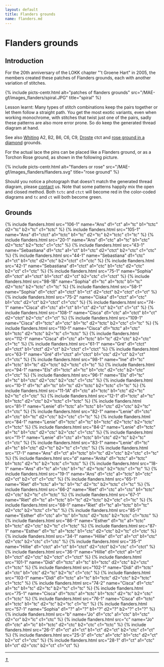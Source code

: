 ```yaml
---
layout: default
title: Flanders grounds
name: flanders.md
---
```


# Flanders grounds

## Introduction

For the 20th anniversary of the LOKK chapter "'t Groene Hart" in 2005, the members created these patches of Flanders grounds, each with another variation of stitches.     

{% include picts-centr.html 
   alt="patches of flanders grounds" 
   src="/MAE-gf/images_flanders/spiral.JPG"
   title="spiral"
 %}

Lesson learnt: Many types of stitch combinations keep the pairs together or let them follow a straight path.
You get the most exotic variants, even when working monochrome, with stitches that twist just one of the pairs,
sadly these patterns are also more error prone. So do keep the generated thread diagram at hand.   

See also [Whiting] A2, B2, B6, C6, C9, [Droste] ctct and [rose ground in a diamond][squared rose] grounds.

[Whiting]: /gw-lace-to-gf
[Droste]: /GroundForge-help/Droste-effect#stitches
[squared rose]: ../docs/roses#rose-ground-in-a-diamond

For the actual lace the pins can be placed like a Flanders ground, or as a Torchon Rose ground, as shown in the following picture.

{% include picts-centr.html
     alt="flanders or rose"
     src="/MAE-gf/images_flanders/flanders.svg"
     title="rose ground"
%}   

Should you notice a photograph that doesn't match the generated thread diagram, please [contact](about-us#write-us) us. Note that some patterns happily mix the open and closed method. Both `tctc` and `ctct` will become red in the color-coded diagrams and `tc` and `ct` will both become green.

## Grounds

{% include flanders.html src="106-1" name="Ans" d1="ct" a1="tc" b1="tctc" d2="tc" b2="tc" c1="tctc" %}
{% include flanders.html src="105-1" name="Ans" d1="ctct" a1="tctc" b1="tc" d2="tc" b2="tctc" c1="tc" %}
{% include flanders.html src="20-1" name="Ans" d1="ctc" a1="tc" b1="ctc" d2="tctc" b2="tctc" c1="ctc" %}
{% include flanders.html src="43-1" name="Sebastiana" d1="ctc" a1="ct" b1="ctc" d2="ctct" b2="ctc" c1="ctc" %}
{% include flanders.html src="44-1" name="Sebastiana" d1="ctc" a1="ct" b1="ctc" d2="ctc" b2="ctct" c1="ctc" %}
{% include flanders.html src="42-1" name="Sebastiana" d1="ctct" a1="ctc" b1="ctc" d2="ctc" b2="ct" c1="ctc" %}
{% include flanders.html src="75-1" name="Sophia" d1="ctct" a1="ctct" b1="ctct" d2="ct" b2="ctc" c1="ctct" %}
{% include flanders.html src="98-1B" name="Sophia" d1="tc" a1="tctc" b1="tc" d2="tctc" b2="tctc" c1="tc" %}
{% include flanders.html src="58-1" name="Sophia" d1="ctct" a1="ctct" b1="ct" d2="ctct" b2="ctct" c1="ct" %}
{% include flanders.html src="75-2" name="Ciska" d1="ctct" a1="ctc" b1="ctc" d2="ct" b2="ctct" c1="ctc" %}
{% include flanders.html src="74-1" name="Cisca" d1="ctc" a1="ct" b1="ct" d2="ct" b2="ct" c1="ct" %}
{% include flanders.html src="108-1" name="Cisca" d1="ctc" a1="ctct" b1="ct" d2="ctct" b2="ctc" c1="ct" %}
{% include flanders.html src="109-1" name="Cisca" d1="tctc" a1="ctc" b1="tc" d2="tctc" b2="ctc" c1="tc" %}
{% include flanders.html src="110-1" name="Cisca" d1="tctc" a1="ctc" b1="tctc" d2="tctc" b2="tc" c1="tctc" %}
{% include flanders.html src="112-1" name="Cisca" d1="ctc" a1="tctc" b1="tc" d2="ctc" b2="ctc" c1="tc" %}
{% include flanders.html src="61-1" name="Gr&eacute;" d1="ctct" a1="ctct" b1="ctct" d2="ct" b2="ctct" c1="ctct" %}
{% include flanders.html src="63-1" name="Gr&eacute;" d1="ctct" a1="ctct" b1="ctc" d2="ct" b2="ct" c1="ctc" %}
{% include flanders.html src="98-1" name="Ine" d1="tc" a1="tctc" b1="tc" d2="tctc" b2="tctc" c1="tc" %}
{% include flanders.html src="94-1" name="Els" d1="tctc" a1="tc" b1="ctc" d2="ctc" b2="ctc" c1="ctc" %}
{% include flanders.html src="96-1" name="Els" d1="tc" a1="tc" b1="ctc" d2="ctc" b2="ctc" c1="ctc" %}
{% include flanders.html src="10-1" d1="tc" a1="tc" b1="tc" d2="tctc" b2="tctc" c1="tc" %}
{% include flanders.html src="11-1A" d1="ctc" a1="tctc" b1="ctc" d2="tc" b2="tc" c1="ctc" %}
{% include flanders.html src="12-1" d1="tctc" a1="tc" b1="tctc" d2="ctc" b2="tctc" c1="tctc" %}
{% include flanders.html src="81-1" name="Lenie" d1="tctc" a1="tctc" b1="ctc" d2="ctc" b2="tc" c1="ctc" %}
{% include flanders.html src="82-1" name="Lenie" d1="ctc" a1="ctc" b1="tc" d2="ctc" b2="ctc" c1="tc" %}
{% include flanders.html src="84-1" name="Lenie" d1="tctc" a1="tc" b1="tctc" d2="tctc" b2="tctc" c1="tctc" %}
{% include flanders.html src="84-2" name="Lenie" d1="tctc" a1="tc" b1="ctc" d2="ctc" b2="ctc" c1="ctc" %}
{% include flanders.html src="11-1" name="Lenie" d1="ctc" a1="tctc" b1="ctc" d2="tc" b2="tc" c1="ctc" %}
{% include flanders.html src="83-1" name="Lenie" d1="tc" a1="tc" b1="ctc" d2="tc" b2="tc" c1="ctc" %}
{% include flanders.html src="17-1" name="Ans" d1="ct" a1="tctc" b1="tc" d2="ctc" b2="ctc" c1="tc" %}
{% include flanders.html src="d" name="Anita" d1="tctc" a1="tctc" b1="tctc" d2="tc" b2="tctc" c1="tctc" %}
{% include flanders.html src="18-1" name="Ans" d1="tc" a1="ctc" b1="tc" d2="tctc" b2="tctc" c1="tc" %}
{% include flanders.html src="19-1" name="Ans" d1="ctc" a1="tctc" b1="ctc" d2="ct" b2="ct" c1="ctc" %}
{% include flanders.html src="65-1" name="Riet" d1="tctc" a1="tc" b1="tc" d2="tc" b2="tctc" c1="tc" %}
{% include flanders.html src="66-2" name="Riet" d1="ctc" a1="ctc" b1="tctc" d2="ctc" b2="tc" c1="tctc" %}
{% include flanders.html src="67-1" name="Riet" d1="tc" a1="tctc" b1="tc" d2="tctc" b2="ctc" c1="tc" %}
{% include flanders.html src="68-1" name="Riet" d1="tc" a1="tctc" b1="tc" d2="ctc" b2="tctc" c1="tc" %}
{% include flanders.html src="85-1" name="Esther" d1="ctc" a1="tc" b1="tctc" d2="tctc" b2="tctc" c1="tctc" %}
{% include flanders.html src="86-1" name="Esther" d1="tc" a1="tctc" b1="tctc" d2="ctc" b2="tc" c1="tctc" %}
{% include flanders.html src="87-1" name="Esther" d1="tc" a1="tctc" b1="ctc" d2="ctc" b2="tc" c1="ctc" %}
{% include flanders.html src="34-1" name="Hillie" d1="ct" a1="ct" b1="ctc" d2="ctc" b2="ctc" c1="ctc" %}
{% include flanders.html src="35-1" name="Hillie" d1="ctct" a1="ct" b1="ctct" d2="ctct" b2="ctc" c1="ctct" %}
{% include flanders.html src="36-1" name="Hillie" d1="ctct" a1="ct" b1="ctct" d2="ctc" b2="ctct" c1="ctct" %}
{% include flanders.html src="101-1" name="Didi" d1="tctc" a1="tc" b1="tctc" d2="ctc" b2="ctc" c1="tctc" %}
{% include flanders.html src="102-1" name="Didi" d1="tctc" a1="ctc" b1="ctc" d2="tc" b2="tc" c1="ctc" %}
{% include flanders.html src="103-1" name="Didi" d1="tctc" a1="tc" b1="tctc" d2="ctc" b2="tctc" c1="tctc" %}
{% include flanders.html src="74-2" name="Cisca" d1="ctc" a1="tc" b1="tc" d2="tc" b2="tc" c1="tc" %}
{% include flanders.html src="75-1" name="Cisca" d1="tctc" a1="tctc" b1="tctc" d2="tc" b2="ctc" c1="tctc" %}
{% include flanders.html src="76-1" name="Cisca" d1="tctc" a1="tctc" b1="tc" d2="tc" b2="tc" c1="tc" %}
{% include flanders.html src="57-1" name="Sophia" d1="?" a1="?" b1="?" d2="?" b2="?" c1="?" %}
{% include flanders.html src="b" name="Jo" d1="ctc" a1="ctc" b1="ctc" d2="cr" b2="lc" c1="ctc" %}
{% include flanders.html src="c" name="Jo" d1="ctc" a1="lc" b1="tctc" d2="ctc" b2="ctc" c1="tctc" %}
{% include flanders.html src="26-1" d1="ct" a1="ct" b1="ct" d2="ct" b2="ctc" c1="ct" %}
{% include flanders.html src="25-3" d1="ctc" a1="ctc" b1="ctc" d2="ct" b2="ct" c1="ctc" %}
{% include flanders.html src="28-1" d1="ct" a1="ctc" b1="ct" d2="ctc" b2="ct" c1="ct" %}

***
[&uArr;]()

